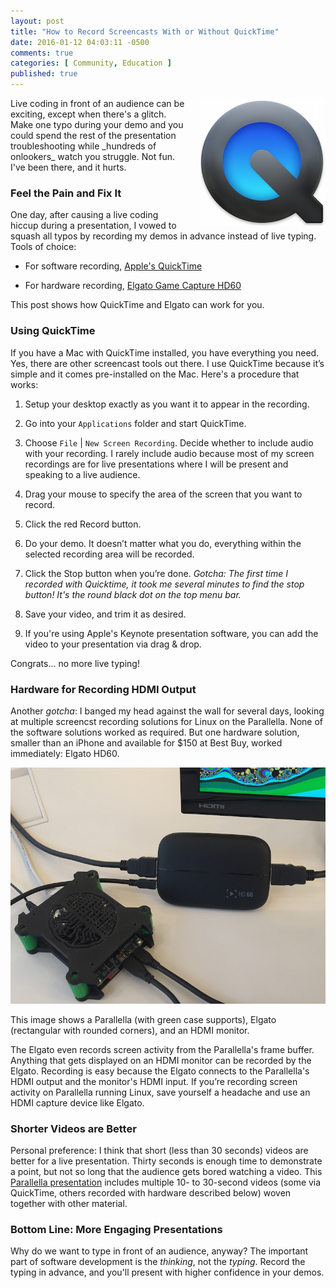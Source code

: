 ```yaml
---
layout: post
title: "How to Record Screencasts With or Without QuickTime"
date: 2016-01-12 04:03:11 -0500
comments: true
categories: [ Community, Education ]
published: true
---
```


<img style="margin-left:20px" src="/images/quicktime_logo.png" alt="Record screencasts with Apple QuickTime" align="right">
Live coding in front of an audience can be exciting, except when there's a glitch. Make one typo during your demo and you could spend the rest of the presentation troubleshooting while _hundreds of onlookers_ watch you struggle. Not fun. I've been there, and it hurts.

### Feel the Pain and Fix It

One day, after causing a live coding hiccup during a presentation, I vowed to squash all typos by recording my demos in advance instead of live typing. Tools of choice: 

* For software recording, [Apple's QuickTime](http://www.apple.com/quicktime/)

* For hardware recording, [Elgato Game Capture HD60](https://www.elgato.com/en/gaming/gamecapture-hd)

This post shows how QuickTime and Elgato can work for you.

<!--more-->

### Using QuickTime

If you have a Mac with QuickTime installed, you have everything you need. Yes, there are other screencast tools out there. I use QuickTime because it’s simple and it comes pre-installed on the Mac. Here's a procedure that works:

1. Setup your desktop exactly as you want it to appear in the recording.

2. Go into your `Applications` folder and start QuickTime.

3. Choose `File` | `New Screen Recording`. Decide whether to include audio with your recording. I rarely include audio because most of my screen recordings are for live presentations where I will be present and speaking to a live audience.

4. Drag your mouse to specify the area of the screen that you want to record.

5. Click the red Record button.

6. Do your demo. It doesn’t matter what you do, everything within the selected recording area will be recorded.

7. Click the Stop button when you’re done. _Gotcha: The first time I recorded with Quicktime, it took me several minutes to find the stop button! It's the round black dot on the top menu bar._

8. Save your video, and trim it as desired.

9. If you're using Apple's Keynote presentation software, you can add
   the video to your presentation via drag & drop. 

Congrats... no more live typing!

### Hardware for Recording HDMI Output

Another _gotcha_: I banged my head against the wall for several days, looking at multiple screencst recording solutions for Linux on the Parallella. None of the software solutions worked as required. But one hardware solution, smaller than an iPhone and available for $150 at Best Buy, worked immediately: Elgato HD60.

<img src=/images/elgato_parallella_800.jpg alt="Parallella with Elgato Game Capture HD 60" >

This image shows a Parallella (with green case supports), Elgato (rectangular with rounded corners), and an HDMI monitor.

The Elgato even records screen activity from the Parallella's frame buffer. Anything that gets displayed on an HDMI monitor can be recorded by the Elgato. Recording is easy because the Elgato connects to the Parallella's HDMI output and the monitor's HDMI input. If you’re recording screen activity on Parallella running Linux, save yourself a headache and use an HDMI capture device like Elgato.

### Shorter Videos are Better

Personal preference: I think that short (less than 30 seconds) videos are better for a live presentation. Thirty seconds is enough time to demonstrate a point, but not so long that the audience gets bored watching a video. This [Parallella presentation](/blog/2015/08/22/madison-ruby-and-parallella/) includes multiple 10- to 30-second videos (some via QuickTime, others recorded with hardware described below) woven together with other material.

### Bottom Line: More Engaging Presentations

Why do we want to type in front of an audience, anyway? The important part of software development is the _thinking_, not the _typing_. Record the typing in advance, and you'll present with higher confidence in your demos.
